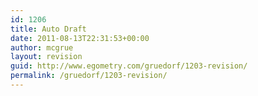 ```yaml
---
id: 1206
title: Auto Draft
date: 2011-08-13T22:31:53+00:00
author: mcgrue
layout: revision
guid: http://www.egometry.com/gruedorf/1203-revision/
permalink: /gruedorf/1203-revision/
---
```

